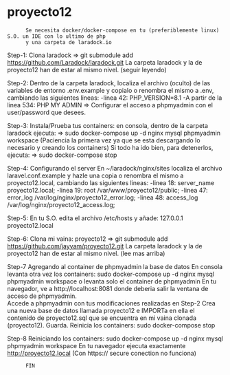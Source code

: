 #         proyecto12

          Se necesita docker/docker-compose en tu (preferiblemente linux) S.O. un IDE con lo ultimo de php
          y una carpeta de laradock.io
 
  Step-1: Clona laradock => git submodule add https://github.com/Laradock/laradock.git
          La carpeta laradock y la de proyecto12 han de estar al mismo nivel. (seguir leyendo)
 
  Step-2: Dentro de la carpeta laradock, localiza el archivo (oculto) de las variables de entorno .env.example y copialo
          o renombra el mismo a .env, cambiando las siguientes lineas:
          -linea 42: PHP_VERSION=8.1
          -A partir de la linea 534: PHP MY ADMIN => Configurar el acceso a phpmyadmin con el user/password que desees. 
 
  Step-3: Instala/Prueba tus containers: en consola, dentro de la carpeta laradock ejecuta: 
          => sudo docker-compose up -d nginx mysql phpmyadmin workspace 
          (Paciencia la primera vez ya que se esta descargando lo necesario y creando los containers)
          Si todo ha ido bien, para detenerlos, ejecuta:
          => sudo docker-compose stop 
 
  Step-4: Configurando el server
          En ~/laradock/nginx/sites localiza el archivo laravel.conf.example y hazle una copia o renombra el mismo a
          proyecto12.local, cambiando las siguientes lineas:
          -linea 18: server_name proyecto12.local;
          -linea 19: root /var/www/proyecto12/public;
          -linea 47: error_log /var/log/nginx/proyecto12_error.log;
          -linea 48: access_log /var/log/nginx/proyecto12_access.log;
          
  Step-5: En tu S.O. edita el archivo /etc/hosts y añade:
          127.0.0.1            proyecto12.local
 
  Step-6: Clona mi vaina: proyecto12 => git submodule add https://github.com/jayyam/proyecto12.git
          La carpeta laradock y la de proyecto12 han de estar al mismo nivel. (lee mas arriba)
 
  Step-7 Agregando al container de phpmyadmin la base de datos
          En consola levanta otra vez los containers: sudo docker-compose up -d nginx mysql phpmyadmin workspace
          o levanta solo el container de phpmyadmin
          En tu navegador, ve a http://localhost:8081 donde deberia salir la ventana de acceso de phpmyadmin.  
          Accede a phpmyadmin con tus modificaciones realizadas en Step-2
          Crea una nueva base de datos llamada proyecto12 e IMPORTa en ella el contenido de proyecto12.sql que se
          encuentra en mi vaina clonada (proyecto12). Guarda.
          Reinicia los containers: sudo docker-compose stop 
 
  Step-8 Reiniciando los containers: sudo docker-compose up -d nginx mysql phpmyadmin workspace
          En tu navegador ejecuta exactamente http://proyecto12.local (Con https:// secure conection no funciona)
          
          FIN
